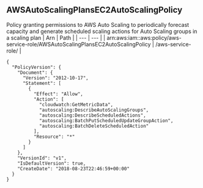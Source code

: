 
## AWSAutoScalingPlansEC2AutoScalingPolicy
Policy granting permissions to AWS Auto Scaling to periodically forecast capacity and generate scheduled scaling actions for Auto Scaling groups in a scaling plan
| Arn | Path |
| --- | --- |
| arn:aws:iam::aws:policy/aws-service-role/AWSAutoScalingPlansEC2AutoScalingPolicy | /aws-service-role/ |
```
{
  "PolicyVersion": {
    "Document": {
      "Version": "2012-10-17",
      "Statement": [
        {
          "Effect": "Allow",
          "Action": [
            "cloudwatch:GetMetricData",
            "autoscaling:DescribeAutoScalingGroups",
            "autoscaling:DescribeScheduledActions",
            "autoscaling:BatchPutScheduledUpdateGroupAction",
            "autoscaling:BatchDeleteScheduledAction"
          ],
          "Resource": "*"
        }
      ]
    },
    "VersionId": "v1",
    "IsDefaultVersion": true,
    "CreateDate": "2018-08-23T22:46:59+00:00"
  }
}
```
